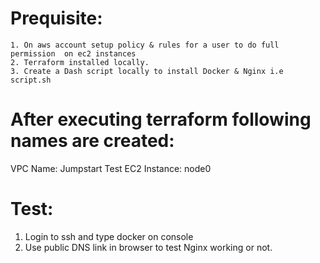 
Prequisite:
===========
	1. On aws account setup policy & rules for a user to do full permission  on ec2 instances
	2. Terraform installed locally.
	3. Create a Dash script locally to install Docker & Nginx i.e script.sh

After executing terraform following names are created:
=====================================================
VPC Name: Jumpstart Test
EC2 Instance: node0

Test:
======
1. Login to ssh and type docker on console
2. Use public DNS link in browser to test Nginx working or not.
